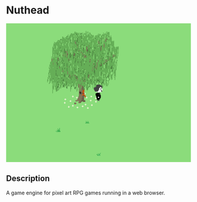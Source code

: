 # Nuthead

![Screenshot of a sample game](doc/screenshot.png)

## Description

A game engine for pixel art RPG games running in a web browser.
